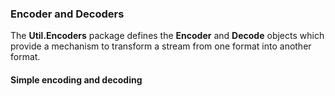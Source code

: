 ### Encoder and Decoders
The <b>Util.Encoders</b> package defines the <b>Encoder</b> and <b>Decode</b> objects
which provide a mechanism to transform a stream from one format into
another format.

#### Simple encoding and decoding


